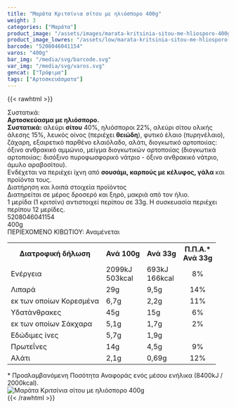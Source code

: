 ```yaml
---
title: "Μαράτα Κριτσίνια σίτου με ηλιόσπορο 400g"
weight: 3
categories: ["Μαράτα"]
product_image: "/assets/images/marata-kritsinia-sitou-me-hliosporo-400g.jpg"
product_image_lowres: "/assets/low/marata-kritsinia-sitou-me-hliosporo-400g.jpg"
barcode: "5208046041154"
varos: "400g"
bar_img: "/media/svg/barcode.svg"
var_img: "/media/svg/varos.svg"
gencat: ["Τρόφιμα"]
tags: ["Αρτοσκευάσματα"]
---
```

{{< rawhtml >}}

<div class="sload303"><div class="product"><div id="sistatika">Συστατικά:</div><div class="alltext"><strong>Αρτοσκεύασµα µε ηλιόσπορο.</strong><br><strong>Συστατικά:</strong> αλεύρι <strong>σίτου</strong> 40%, ηλιόσποροι 22%, αλεύρι σίτου ολικής άλεσης 15%, λευκός οίνος (περιέχει <strong>θειώδη</strong>), φυτικό έλαιο (πυρηνέλαιο), ζάχαρη, εξαιρετικό παρθένο ελαιόλαδο, αλάτι, διογκωτικό αρτοποιίας: όξινο ανθρακικό αµµώνιο, µείγµα διογκωτικών αρτοποιίας (διογκωτικά αρτοποιίας: δισόξινο πυροφωσφορικό νάτριο - όξινο ανθρακικό νάτριο, άµυλο αραβοσίτου).<br>Ενδέχεται να περιέχει ίχνη από <strong>σουσάµι, καρπούς µε κέλυφος, γάλα</strong> και προϊόντα τους.</div><div id="loipa">Διατήρηση και λοιπά στοιχεία προϊόντος</div><div class="alltext">Διατηρείται σε µέρος δροσερό και ξηρό, µακριά από τον ήλιο.<br>1 µερίδα (1 κριτσίνι) αντιστοιχεί περίπου σε 33g. H συσκευασία περιέχει περίπου 12 µερίδες.</div><div id="barcode"><div id="barimage1"></div><span id="bartext">5208046041154</span></div><div id="varos"><div id="varosimage1"></div><span id="varostext">400g</span></div><div id="kivotio">ΠΕΡΙΕΧΟΜΕΝΟ ΚΙΒΩΤΙΟΥ: Αναμένεται</div><div><div class="tabout"><table id="diatable"><tbody><tr><th>Διατροφική δήλωση</th><th>Ανά 100g</th><th>Ανά 33g</th><th>Π.Π.Α.*<br>Ανά 33g</th></tr><tr><td class="texr2">Ενέργεια</td><td class="texr">2099kJ<br>503kcal</td><td class="texr">693kJ<br>166kcal</td><td class="texr" style="text-align:center">8%</td></tr><tr><td class="texr2">Λιπαρά</td><td class="texr">29g</td><td class="texr">9,5g</td><td class="texr" style="text-align:center">14%</td></tr><tr><td class="gray">εκ των οποίων Κορεσμένα</td><td class="gray2">6,7g</td><td class="gray2">2,2g</td><td class="gray2" style="text-align:center">11%</td></tr><tr><td class="texr2">Yδατάνθρακες</td><td class="texr">45g</td><td class="texr">15g</td><td class="texr" style="text-align:center">6%</td></tr><tr><td class="gray">εκ των οποίων Σάκχαρα</td><td class="gray2">5,1g</td><td class="gray2">1,7g</td><td class="gray2" style="text-align:center">2%</td></tr><tr><td class="texr2">Εδώδιµες ίνες</td><td class="texr">5,7g</td><td class="texr">1,9g</td><td class="texr" style="text-align:center">&nbsp;</td></tr><tr><td class="texr2">Πρωτεΐνες</td><td class="texr">14g</td><td class="texr">4,5g</td><td class="texr" style="text-align:center">9%</td></tr><tr><td class="texr2">Αλάτι</td><td class="texr">2,1g</td><td class="texr">0,69g</td><td class="texr" style="text-align:center">12%</td></tr></tbody></table></div></div><div class="alltext">* Προσλαμβανόμενη Ποσότητα Αναφοράς ενός μέσου ενήλικα (8400kJ / 2000kcal).</div><div class="pimg"><img alt="Μαράτα Κριτσίνια σίτου με ηλιόσπορο 400g" title="Μαράτα Κριτσίνια σίτου με ηλιόσπορο 400g" src="/assets/images/marata-kritsinia-sitou-me-hliosporo-400g.jpg"></div></div></div>
{{< /rawhtml >}}


